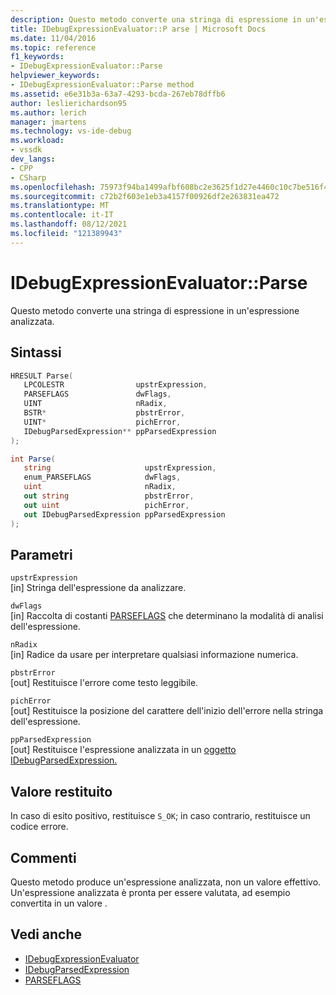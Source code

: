 ```yaml
---
description: Questo metodo converte una stringa di espressione in un'espressione analizzata.
title: IDebugExpressionEvaluator::P arse | Microsoft Docs
ms.date: 11/04/2016
ms.topic: reference
f1_keywords:
- IDebugExpressionEvaluator::Parse
helpviewer_keywords:
- IDebugExpressionEvaluator::Parse method
ms.assetid: e6e31b3a-63a7-4293-bcda-267eb78dffb6
author: leslierichardson95
ms.author: lerich
manager: jmartens
ms.technology: vs-ide-debug
ms.workload:
- vssdk
dev_langs:
- CPP
- CSharp
ms.openlocfilehash: 75973f94ba1499afbf608bc2e3625f1d27e4460c10c7be516f4d5badb10d21b7
ms.sourcegitcommit: c72b2f603e1eb3a4157f00926df2e263831ea472
ms.translationtype: MT
ms.contentlocale: it-IT
ms.lasthandoff: 08/12/2021
ms.locfileid: "121389943"
---
```

# <a name="idebugexpressionevaluatorparse"></a>IDebugExpressionEvaluator::Parse
Questo metodo converte una stringa di espressione in un'espressione analizzata.

## <a name="syntax"></a>Sintassi

```cpp
HRESULT Parse( 
   LPCOLESTR                upstrExpression,
   PARSEFLAGS               dwFlags,
   UINT                     nRadix,
   BSTR*                    pbstrError,
   UINT*                    pichError,
   IDebugParsedExpression** ppParsedExpression
);
```

```csharp
int Parse(
   string                     upstrExpression,
   enum_PARSEFLAGS            dwFlags,
   uint                       nRadix,
   out string                 pbstrError,
   out uint                   pichError,
   out IDebugParsedExpression ppParsedExpression
);
```

## <a name="parameters"></a>Parametri
`upstrExpression`\
[in] Stringa dell'espressione da analizzare.

`dwFlags`\
[in] Raccolta di costanti [PARSEFLAGS](../../../extensibility/debugger/reference/parseflags.md) che determinano la modalità di analisi dell'espressione.

`nRadix`\
[in] Radice da usare per interpretare qualsiasi informazione numerica.

`pbstrError`\
[out] Restituisce l'errore come testo leggibile.

`pichError`\
[out] Restituisce la posizione del carattere dell'inizio dell'errore nella stringa dell'espressione.

`ppParsedExpression`\
[out] Restituisce l'espressione analizzata in un [oggetto IDebugParsedExpression.](../../../extensibility/debugger/reference/idebugparsedexpression.md)

## <a name="return-value"></a>Valore restituito
 In caso di esito positivo, restituisce `S_OK`; in caso contrario, restituisce un codice errore.

## <a name="remarks"></a>Commenti
 Questo metodo produce un'espressione analizzata, non un valore effettivo. Un'espressione analizzata è pronta per essere valutata, ad esempio convertita in un valore .

## <a name="see-also"></a>Vedi anche
- [IDebugExpressionEvaluator](../../../extensibility/debugger/reference/idebugexpressionevaluator.md)
- [IDebugParsedExpression](../../../extensibility/debugger/reference/idebugparsedexpression.md)
- [PARSEFLAGS](../../../extensibility/debugger/reference/parseflags.md)
